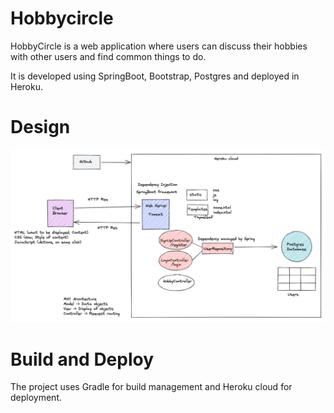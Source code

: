 # Hobbycircle
HobbyCircle is a web application where users can discuss their hobbies with other users and 
find common things to do. 

It is developed using SpringBoot, Bootstrap, Postgres and deployed in Heroku. 

# Design 
![project design](doc/architecture.png)

# Build and Deploy
The project uses Gradle for build management and Heroku cloud for deployment.
